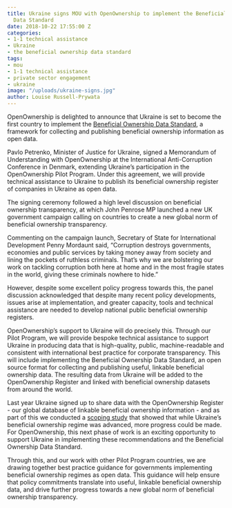 ```yaml
---
title: Ukraine signs MOU with OpenOwnership to implement the Beneficial Ownership
  Data Standard
date: 2018-10-22 17:55:00 Z
categories:
- 1-1 technical assistance
- Ukraine
- the beneficial ownership data standard
tags:
- mou
- 1-1 technical assistance
- private sector engagement
- ukraine
image: "/uploads/ukraine-signs.jpg"
author: Louise Russell-Prywata
---
```


OpenOwnership is delighted to announce that Ukraine is set to become the first country to implement the [Beneficial Ownership Data Standard](http://standard.openownership.org/en/schema-beta-2/), a framework for collecting and publishing beneficial ownership information as open data.

Pavlo Petrenko, Minister of Justice for Ukraine, signed a Memorandum of Understanding with OpenOwnership at the International Anti-Corruption Conference in Denmark, extending Ukraine’s participation in the OpenOwnership Pilot Program. Under this agreement, we will provide technical assistance to Ukraine to publish its beneficial ownership register of companies in Ukraine as open data.

The signing ceremony followed a high level discussion on beneficial ownership transparency, at which John Penrose MP launched a new UK government campaign calling on countries to create a new global norm of beneficial ownership transparency.

Commenting on the campaign launch, Secretary of State for International Development Penny Mordaunt said, “Corruption destroys governments, economies and public services by taking money away from society and lining the pockets of ruthless criminals. That’s why we are bolstering our work on tackling corruption both here at home and in the most fragile states in the world, giving these criminals nowhere to hide.”

However, despite some excellent policy progress towards this, the panel discussion acknowledged that despite many recent policy developments, issues arise at implementation, and greater capacity, tools and technical assistance are needed to develop national public beneficial ownership registers.

OpenOwnership’s support to Ukraine will do precisely this. Through our Pilot Program, we will provide bespoke technical assistance to support Ukraine in producing data that is high-quality, public, machine-readable and consistent with international best practice for corporate transparency. This will include implementing the Beneficial Ownership Data Standard, an open source format for collecting and publishing useful, linkable beneficial ownership data. The resulting data from Ukraine will be added to the OpenOwnership Register and linked with beneficial ownership datasets from around the world.

Last year Ukraine signed up to share data with the OpenOwnership Register - our global database of linkable beneficial ownership information - and as part of this we conducted a [scoping study](https://openownership.org/news/beneficial-ownership-transparency-in-ukraine-whats-next/) that showed that while Ukraine’s beneficial ownership regime was advanced, more progress could be made. For OpenOwnership, this next phase of work is an exciting opportunity to support Ukraine in implementing these recommendations and the Beneficial Ownership Data Standard.

Through this, and our work with other Pilot Program countries, we are drawing together best practice guidance for governments implementing beneficial ownership regimes as open data. This guidance will help ensure that policy commitments translate into useful, linkable beneficial ownership data, and drive further progress towards a new global norm of beneficial ownership transparency.